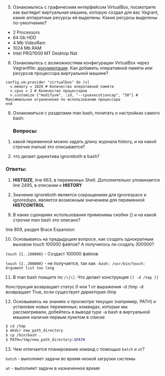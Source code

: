 5. Ознакомьтесь с графическим интерфейсом VirtualBox, посмотрите как выглядит виртуальная машина, которую создал для вас Vagrant, какие аппаратные ресурсы ей выделены. Какие ресурсы выделены по-умолчанию?

- 2 Processors
- 64 Gb HDD
- 4 Mb VideoRam
- 1024 Mb RAM
- Intel PRO/1000 MT Desktop Nat
  
6. Ознакомьтесь с возможностями конфигурации VirtualBox через Vagrantfile: [документация](https://www.vagrantup.com/docs/providers/virtualbox/configuration). Как добавить оперативной памяти или ресурсов процессора виртуальной машине?

```
config.vm.provider "virtualbox" do |v|
  v.memory = 1024 # Количество оперативной памяти
  v.cpus = 2 # Количество процессоров
  v.customize ["modifyvm", :id, "--cpuexecutioncap", "50"] # Максимальное ограничение по использованию процессора
end
```

8. Ознакомиться с разделами man bash, почитать о настройках самого bash:
   
   ### Вопросы: 

  1) какой переменной можно задать длину журнала history, и на какой строчке manual это описывается?

  2) что делает директива ignoreboth в bash?

  ### Ответы: 

  1) **HISTSIZE**, line 663, в переменных Shell. Дополнительно упоминается line 2495, в описании к **HISTORY**
   
  2) Значение ignoreboth является сокращением для ignorespace и ignoredups, является возможным значением для переменной **HISTCONTROL**

9. В каких сценариях использования применимы скобки {} и на какой строчке man bash это описано?

line 809, раздел Brace Expansion

10. Основываясь на предыдущем вопросе, как создать однократным вызовом touch 100000 файлов? А получилось ли создать 300000?

```touch {1..100000}``` - Создаст 100000 файлов

```touch {1..300000}``` - не получается, так как ```-bash: /usr/bin/touch: Argument list too long```

11. В man bash поищите по ```/\[\[```. Что делает конструкция ```[[ -d /tmp ]]```
    
Конструкция возвращает статус 0 или 1 от выражения -d /tmp
-d возвращает True, если существует директория /tmp

12. Основываясь на знаниях о просмотре текущих (например, PATH) и установке новых переменных; командах, которые мы рассматривали, добейтесь в выводе type -a bash в виртуальной машине наличия первым пунктом в списке

```bash
$ cd /tmp
$ mkdir new_path_directory
$ cp /bin/bash .
$ PATH=/tmp/new_path_directory:$PATH
```
13. Чем отличается планирование команд с помощью ```batch``` и ```at```?
 
  ```batch``` - выполняет задачи во время низкой загрузки системы

  ```at``` - выполняет задачи в назначенное время
